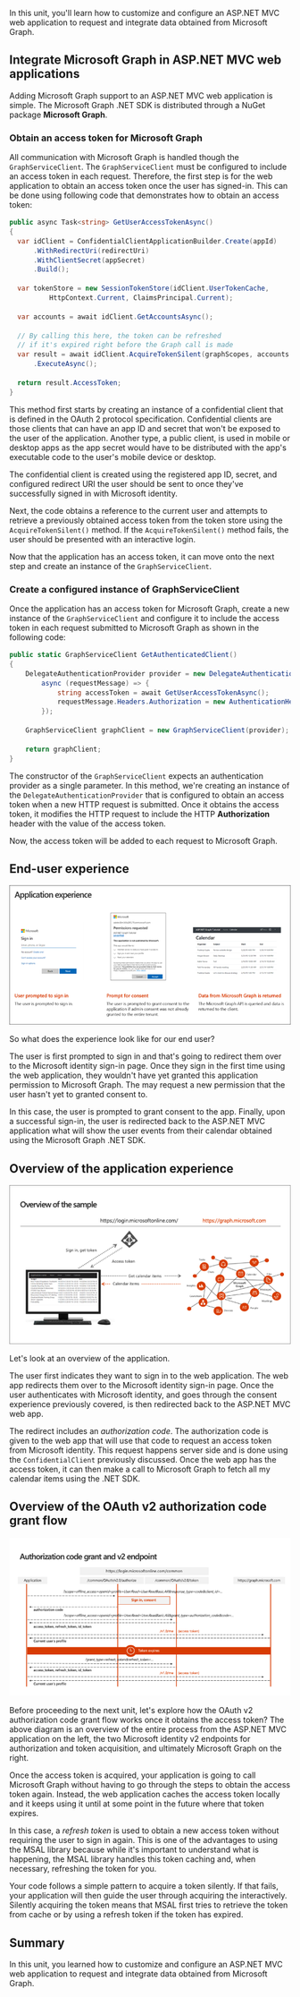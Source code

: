 In this unit, you'll learn how to customize and configure an ASP.NET MVC web application to request and integrate data obtained from Microsoft Graph.

## Integrate Microsoft Graph in ASP.NET MVC web applications

Adding Microsoft Graph support to an ASP.NET MVC web application is simple. The Microsoft Graph .NET SDK is distributed through a NuGet package **Microsoft Graph**.

### Obtain an access token for Microsoft Graph

All communication with Microsoft Graph is handled though the `GraphServiceClient`. The `GraphServiceClient` must be configured to include an access token in each request. Therefore, the first step is for the web application to obtain an access token once the user has signed-in. This can be done using following code that demonstrates how to obtain an access token:

```csharp
public async Task<string> GetUserAccessTokenAsync()
{
  var idClient = ConfidentialClientApplicationBuilder.Create(appId)
      .WithRedirectUri(redirectUri)
      .WithClientSecret(appSecret)
      .Build();

  var tokenStore = new SessionTokenStore(idClient.UserTokenCache,
          HttpContext.Current, ClaimsPrincipal.Current);

  var accounts = await idClient.GetAccountsAsync();

  // By calling this here, the token can be refreshed
  // if it's expired right before the Graph call is made
  var result = await idClient.AcquireTokenSilent(graphScopes, accounts.FirstOrDefault())
      .ExecuteAsync();

  return result.AccessToken;
}
```

This method first starts by creating an instance of a confidential client that is defined in the OAuth 2 protocol specification. Confidential clients are those clients that can have an app ID and secret that won't be exposed to the user of the application. Another type, a public client, is used in mobile or desktop apps as the app secret would have to be distributed with the app's executable code to the user's mobile device or desktop.

The confidential client is created using the registered app ID, secret, and configured redirect URI the user should be sent to once they've successfully signed in with Microsoft identity.

Next, the code obtains a reference to the current user and attempts to retrieve a previously obtained access token from the token store using the `AcquireTokenSilent()` method. If the `AcquireTokenSilent()` method fails, the user should be presented with an interactive login.

Now that the application has an access token, it can move onto the next step and create an instance of the `GraphServiceClient`.

### Create a configured instance of GraphServiceClient

Once the application has an access token for Microsoft Graph, create a new instance of the `GraphServiceClient` and configure it to include the access token in each request submitted to Microsoft Graph as shown in the following code:

```csharp
public static GraphServiceClient GetAuthenticatedClient()
{
    DelegateAuthenticationProvider provider = new DelegateAuthenticationProvider(
        async (requestMessage) => {
            string accessToken = await GetUserAccessTokenAsync();
            requestMessage.Headers.Authorization = new AuthenticationHeaderValue("bearer", accessToken);
        });

    GraphServiceClient graphClient = new GraphServiceClient(provider);

    return graphClient;
}
```

The constructor of the `GraphServiceClient` expects an authentication provider as a single parameter. In this method, we're creating an instance of the `DelegateAuthenticationProvider` that is configured to obtain an access token when a new HTTP request is submitted. Once it obtains the access token, it modifies the HTTP request to include the HTTP **Authorization** header with the value of the access token.

Now, the access token will be added to each request to Microsoft Graph.

## End-user experience

![End-user application experience](../media/06-app-experience.png)

So what does the experience look like for our end user?

The user is first prompted to sign in and that's going to redirect them over to the Microsoft identity sign-in page. Once they sign in the first time using the web application, they wouldn't have yet granted this application permission to Microsoft Graph. The may request a new permission that the user hasn't yet to granted consent to.

In this case, the user is prompted to grant consent to the app. Finally, upon a successful sign-in, the user is redirected back to the ASP.NET MVC application what will show the user events from their calendar obtained using the Microsoft Graph .NET SDK.

## Overview of the application experience

![Application overview ](../media/06-app-overview.png)

Let's look at an overview of the application.

The user first indicates they want to sign in to the web application. The web app redirects them over to the Microsoft identity sign-in page. Once the user authenticates with Microsoft identity, and goes through the consent experience previously covered, is then redirected back to the ASP.NET MVC web app.

The redirect includes an *authorization code*. The authorization code is given to the web app that will use that code to request an access token from Microsoft identity. This request happens server side and is done using the `ConfidentialClient` previously discussed. Once the web app has the access token, it can then make a call to Microsoft Graph to fetch all my calendar items using the .NET SDK.

## Overview of the OAuth v2 authorization code grant flow

![OAuth v2 Authorization code grant flow](../media/06-oauth-auth-code-grant-flow.png)

Before proceeding to the next unit, let's explore how the OAuth v2 authorization code grant flow works once it obtains the access token? The above diagram is an overview of the entire process from the ASP.NET MVC application on the left, the two Microsoft identity v2 endpoints for authorization and token acquisition, and ultimately Microsoft Graph on the right.

Once the access token is acquired, your application is going to call Microsoft Graph without having to go through the steps to obtain the access token again. Instead, the web application caches the access token locally and it keeps using it until at some point in the future where that token expires.

In this case, a *refresh token* is used to obtain a new access token without requiring the user to sign in again. This is one of the advantages to using the MSAL library because while it's important to understand what is happening, the MSAL library handles this token caching and, when necessary, refreshing the token for you.

Your code follows a simple pattern to acquire a token silently. If that fails, your application will then guide the user through acquiring the interactively. Silently acquiring the token means that MSAL first tries to retrieve the token from cache or by using a refresh token if the token has expired.

## Summary

In this unit, you learned how to customize and configure an ASP.NET MVC web application to request and integrate data obtained from Microsoft Graph.
